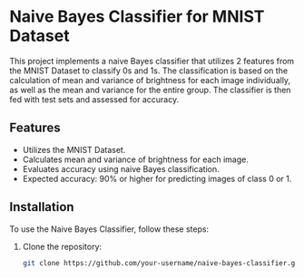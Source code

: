 # Naive Bayes Classifier for MNIST Dataset

This project implements a naive Bayes classifier that utilizes 2 features from the MNIST Dataset to classify 0s and 1s. The classification is based on the calculation of mean and variance of brightness for each image individually, as well as the mean and variance for the entire group. The classifier is then fed with test sets and assessed for accuracy.

## Features

- Utilizes the MNIST Dataset.
- Calculates mean and variance of brightness for each image.
- Evaluates accuracy using naive Bayes classification.
- Expected accuracy: 90% or higher for predicting images of class 0 or 1.

## Installation

To use the Naive Bayes Classifier, follow these steps:

1. Clone the repository:

   ```bash
   git clone https://github.com/your-username/naive-bayes-classifier.git
